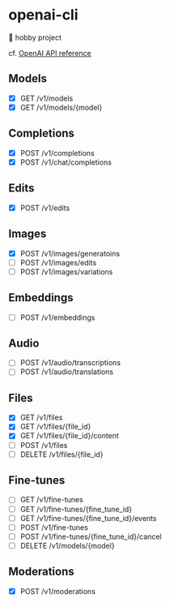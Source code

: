 # openai-cli

🚧 hobby project

cf. [OpenAI API reference](https://platform.openai.com/docs/api-reference)

## Models

- [x] GET /v1/models
- [x] GET /v1/models/{model}

## Completions

- [x] POST /v1/completions
- [x] POST /v1/chat/completions

## Edits

- [x] POST /v1/edits

## Images

- [x] POST /v1/images/generatoins
- [ ] POST /v1/images/edits
- [ ] POST /v1/images/variations

## Embeddings

- [ ] POST /v1/embeddings

## Audio

- [ ] POST /v1/audio/transcriptions
- [ ] POST /v1/audio/translations

## Files

- [x] GET /v1/files
- [x] GET /v1/files/{file_id}
- [x] GET /v1/files/{file_id}/content
- [ ] POST /v1/files
- [ ] DELETE /v1/files/{file_id}

## Fine-tunes

- [ ] GET /v1/fine-tunes
- [ ] GET /v1/fine-tunes/{fine_tune_id}
- [ ] GET /v1/fine-tunes/{fine_tune_id}/events
- [ ] POST /v1/fine-tunes
- [ ] POST /v1/fine-tunes/{fine_tune_id}/cancel
- [ ] DELETE /v1/models/{model}

## Moderations

- [x] POST /v1/moderations
